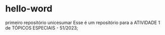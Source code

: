 # hello-word
primeiro repositório unicesumar
Esse é um repositório para a ATIVIDADE 1 de TÓPICOS ESPECIAIS - 51/2023;
